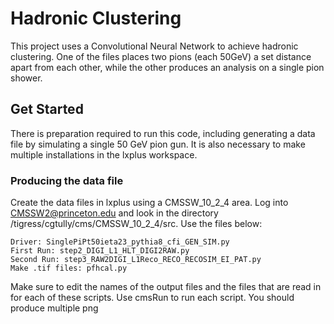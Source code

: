 # Hadronic Clustering

This project uses a Convolutional Neural Network to achieve hadronic clustering. One of the files places two pions (each 50GeV) a set distance apart from each other, while the other produces an analysis on a single pion shower. 

## Get Started

There is preparation required to run this code, including generating a data file by simulating a single 50 GeV pion gun. It is also necessary to make multiple installations in the lxplus workspace. 

### Producing the data file

Create the data files in lxplus using a CMSSW_10_2_4 area. Log into CMSSW2@princeton.edu and look in the directory /tigress/cgtully/cms/CMSSW_10_2_4/src. Use the files below: 
```
Driver: SinglePiPt50ieta23_pythia8_cfi_GEN_SIM.py
First Run: step2_DIGI_L1_HLT_DIGI2RAW.py 
Second Run: step3_RAW2DIGI_L1Reco_RECO_RECOSIM_EI_PAT.py
Make .tif files: pfhcal.py
```
Make sure to edit the names of the output files and the files that are read in for each of these scripts. Use cmsRun to run each script. You should produce multiple png 
